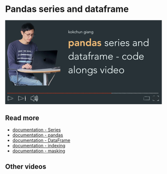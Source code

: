 # Pandas series and dataframe

<a href="https://youtu.be/--I5p8mJCEY" target="_blank">
  <img src="https://github.com/kokchun/assets/blob/main/python_videos/pandas_series_dataframe.png?raw=true" alt="pandas series and dataframe" width="600">
</a>


## Read more

- [documentation - Series](https://pandas.pydata.org/pandas-docs/stable/reference/api/pandas.Series.html#pandas.Series)
- [documentation - pandas](https://pandas.pydata.org/pandas-docs/stable/getting_started/index.html)
- [documentation - DataFrame](https://pandas.pydata.org/pandas-docs/stable/reference/api/pandas.DataFrame.html?highlight=dataframe#pandas.DataFrame)
- [documentation - indexing](https://pandas.pydata.org/pandas-docs/stable/user_guide/indexing.html)
- [documentation - masking](https://pandas.pydata.org/docs/reference/api/pandas.DataFrame.mask.html)

## Other videos